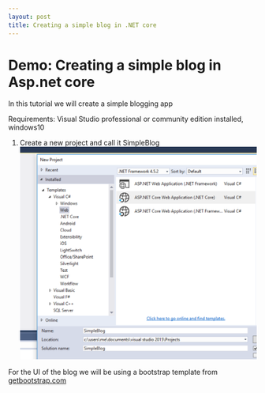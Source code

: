 ```yaml
---
layout: post
title: Creating a simple blog in .NET core
---
```

# Demo: Creating a simple blog in Asp.net core

In this tutorial we will create a simple blogging app


Requirements: Visual Studio professional or community edition installed, windows10


1. Create a new project and call it SimpleBlog
![image](../images/simpleblog/ScreenShot2016-10-03.png)

For the UI of the blog we will be using a bootstrap template from [getbootstrap.com](http://getbootstrap.com/examples/blog/)


